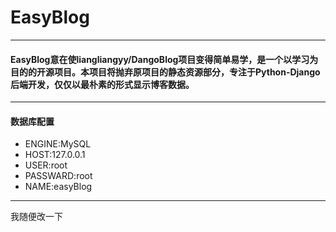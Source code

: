 # EasyBlog

---
#### EasyBlog意在使liangliangyy/DangoBlog项目变得简单易学，是一个以学习为目的的开源项目。本项目将抛弃原项目的静态资源部分，专注于Python-Django后端开发，仅仅以最朴素的形式显示博客数据。

---

#### 数据库配置
+ ENGINE:MySQL
+ HOST:127.0.0.1
+ USER:root
+ PASSWARD:root
+ NAME:easyBlog

---


我随便改一下
